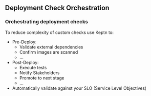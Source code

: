 
## Deployment Check Orchestration

### Orchestrating deployment checks

To reduce complexity of custom checks use Keptn to:

* Pre-Deploy:
  * Validate external dependencies
  * Confirm images are scanned
  * ...
* Post-Deploy:
  * Execute tests
  * Notify Stakeholders
  * Promote to next stage
  * ...
* Automatically validate against your SLO (Service Level Objectives)
